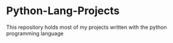# Python-Lang-Projects
This repository holds most of my projects written with the python programming language
